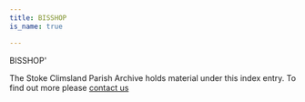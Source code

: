 ```yaml
---
title: BISSHOP
is_name: true

---
```


BISSHOP'


The Stoke Climsland Parish Archive holds material under this index entry. To find out more please [contact us](/contact/)

